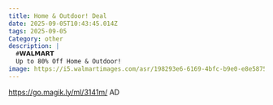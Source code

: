 ```yaml
---
title: Home & Outdoor! Deal
date: 2025-09-05T10:43:45.014Z
tags: 2025-09-05
Category: other
description: |
  #𝗪𝗔𝗟𝗠𝗔𝗥𝗧 
  Up to 80% Off Home & Outdoor! 
image: https://i5.walmartimages.com/asr/198293e6-6169-4bfc-b9e0-e8e587539989.ede074270c08231373e5964658574dff.jpeg?odnHeight=2000&odnWidth=2000&odnBg=FFFFFF
---
```

https://go.magik.ly/ml/3141m/
AD